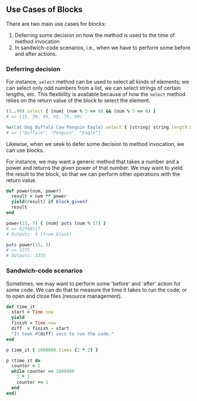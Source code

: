 ## Use Cases of Blocks

There are two main use cases for blocks:
1. Deferring some decision on how the method is used to the time of method invocation
2. In sandwich-code scenarios, i.e., when we have to perform some before and after actions.

### Deferring decision
For instance, `select` method can be used to select all kinds of elements; we can select only odd numbers from a list, we can select strings of certain lengths, etc. This flexibility is available because of how the `select` method relies on the return value of the block to select the element.

```ruby
(1..99).select { |num| (num % 3 == 0) && (num % 5 == 0) }
# => [15, 30, 45, 60, 75, 90]

%w(Cat Dog Buffalo Cow Penguin Eagle).select { |string| string.length > 4 }
# => ["Buffalo", "Penguin", "Eagle"]
```
Likewise, when we seek to defer some decision to method invocation, we can use blocks.

For instance, we may want a generic method that takes a number and a power and returns the given power of that number. We may want to yield the result to the block, so that we can perform other operations with the return value.

```ruby
def power(num, power)
  result = num ** power
  yield(result) if block_given?
  result
end

power(13, 7) { |num| puts (num % 17) }
# => 62748517
# Outputs: 4 (from block)

puts power(15, 3)
# => 3375
# Outputs: 3375
```

###  Sandwich-code scenarios
Sometimes, we may want to perform some 'before' and 'after' action for some code. We can do that to measure the time it takes to run the code, or to open and close files (resource management).

```ruby
def time_it
  start = Time.now
  yield
  finish = Time.now
  diff  = finish - start
  "It took #{diff} secs to run the code."
end

p time_it { 1000000.times {2 * 2} }

p (time_it do
  counter = 1
  while counter <= 1000000
    2 * 2
    counter += 1
  end
end)
```
